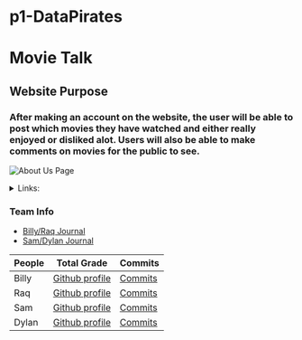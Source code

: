 # p1-DataPirates 
# Movie Talk
## Website Purpose
### After making an account on the website, the user will be able to post which movies they have watched and either really enjoyed or disliked alot. Users will also be able to make comments on movies for the public to see. 

![About Us Page](https://github.com/ChiefGuap/p1-DataPirates/blob/master/src/main/resources/static/images/lololol.png)
<details>
<summary>Links: </summary>
<ul>
<li>[Scrum Board](https://github.com/ChiefGuap/p1-DataPirates/projects/1)</li>
<li>[Wiki Page](https://github.com/ChiefGuap/p1-DataPirates/wiki)</li>
</details>


### Team Info
- [Billy/Raq Journal](https://docs.google.com/document/d/1mcRnMQT0GDW596qT5bl8U42L6-XRTjykO_ndIaXuAvc/edit)
- [Sam/Dylan Journal](https://docs.google.com/document/d/1tSdTbmLj6imljpYDC7OJZhwsZqx2VFLlgDK_WOr7RJA/edit)

People | Total Grade | Commits |
-------------  | -------------- | -------------- |
Billy  | [Github profile](https://github.com/BillyCherres) |[Commits](https://github.com/ChiefGuap/p1-DataPirates/commits?author=BillyCherres)| 
Raq   | [Github profile](https://github.com/ChiefGuap) |[Commits](https://github.com/ChiefGuap/p1-DataPirates/commits?author=ChiefGuap)| 
Sam  |[Github profile](https://github.com/samkoenig9) |[Commits](https://github.com/ChiefGuap/p1-DataPirates/commits?author=samkoenig9)| 
Dylan   | [Github profile](https://github.com/dylanroman) |[Commits](https://github.com/ChiefGuap/p1-DataPirates/commits?author=dylanroman)| 





